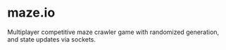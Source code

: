 # maze.io
Multiplayer competitive maze crawler game with randomized generation, and state updates via sockets.

